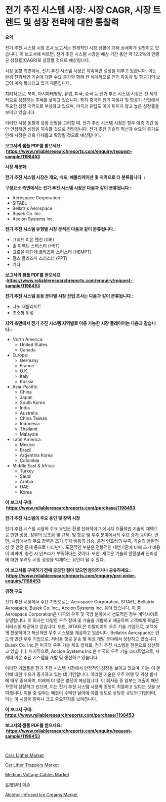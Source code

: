 <p><h1>전기 추진 시스템 시장: 시장 CAGR, 시장 트렌드 및 성장 전략에 대한 통찰력</h1></p><p><strong>요약</strong></p>
<p><p>전기 추진 시스템 시장 조사 보고서는 전체적인 시장 상황에 대해 상세하게 설명하고 있습니다. 이 보고서에 따르면, 전기 추진 시스템 시장은 예상 기간 동안 약 12.2%의 연평균 성장률(CAGR)로 성장할 것으로 예상됩니다.</p><p>시장 동향 측면에서, 전기 추진 시스템 시장은 지속적인 성장을 이루고 있습니다. 이는 환경 친화적인 기술에 대한 수요 증가와 함께 전 세계적으로 전기 자동차 및 항공기의 보급이 계속 확대되고 있기 때문입니다.</p><p>지리적으로, 북미, 아시아태평양, 유럽, 미국, 중국 등 전기 추진 시스템 시장은 전 세계적으로 성장하는 추세를 보이고 있습니다. 특히 중국은 전기 자동차 및 항공기 산업에서 주요한 성장 지역으로 부상하고 있으며, 미국과 유럽도 이에 뒤이지 않고 높은 성장률을 보이고 있습니다.</p><p>이러한 시장 동향과 성장 전망을 고려할 때, 전기 추진 시스템 시장은 향후 예측 기간 동안 안정적인 성장을 지속할 것으로 전망됩니다. 전기 추진 기술의 혁신과 수요의 증가로 인해 시장은 더욱 다채롭고 확장될 것으로 예상됩니다.</p></p>
<p><strong>보고서의 샘플 PDF를 받으세요: &nbsp;<a href="https://www.reliableresearchreports.com/enquiry/request-sample/1198453">https://www.reliableresearchreports.com/enquiry/request-sample/1198453</a></strong></p>
<p><strong>시장 세분화:</strong></p>
<p><strong> 전기 추진 시스템 시장은 개요, 배포, 애플리케이션 및 지역으로 더 분류됩니다. :</strong></p>
<p><strong>구성요소 측면에서는 전기 추진 시스템 시장은 다음과 같이 분류됩니다.:</strong></p>
<p><ul><li>Aerospace Corporation</li><li>SITAEL</li><li>Bellatrix Aerospace</li><li>Busek Co. Inc.</li><li>Accion Systems Inc.</li></ul></p>
<p><strong> 전기 추진 시스템 유형별 시장 분석은 다음과 같이 분류됩니다.:</strong></p>
<p><ul><li>그리드 이온 엔진 (GIE)</li><li>홀 이펙트 스러스터 (HET)</li><li>고효율 다단계 플라즈마 스러스터 (HEMPT)</li><li>펄스 플라즈마 스러스터 (PPT)</li><li>기타</li></ul></p>
<p><strong>보고서의 샘플 PDF를 받으세요 :<a href="https://www.reliableresearchreports.com/enquiry/request-sample/1198453">https://www.reliableresearchreports.com/enquiry/request-sample/1198453</a></strong></p>
<p><strong> 전기 추진 시스템 응용 분야별 시장 산업 조사는 다음과 같이 분류됩니다.:</strong></p>
<p><ul><li>나노 새틀라이트</li><li>초소형 위성</li></ul></p>
<p><strong>지역 측면에서 전기 추진 시스템 지역별로 이용 가능한 시장 플레이어는 다음과 같습니다.:</strong></p>
<p><ul>
    <li>
        North America:
        <ul>
            <li>United States</li>
            <li>Canada</li>
        </ul>
    </li>
    <li>
        Europe:
        <ul>
            <li>Germany</li>
            <li>France</li>
            <li>U.K.</li>
            <li>Italy</li>
            <li>Russia</li>
        </ul>
    </li>
    <li>
        Asia-Pacific:
        <ul>
            <li>China</li>
            <li>Japan</li>
            <li>South Korea</li>
            <li>India</li>
            <li>Australia</li>
            <li>China Taiwan</li>
            <li>Indonesia</li>
            <li>Thailand</li>
            <li>Malaysia</li>
        </ul>
    </li>
    <li>
        Latin America:
        <ul>
            <li>Mexico</li>
            <li>Brazil</li>
            <li>Argentina Korea</li>
            <li>Colombia</li>
        </ul>
    </li>
    <li>
        Middle East & Africa:
        <ul>
            <li>Turkey</li>
            <li>Saudi</li>
            <li>Arabia</li>
            <li>UAE</li>
            <li>Korea</li>
        </ul>
    </li>
    </ul></p>
<p><strong>이 보고서 구매: &nbsp;<a href="https://www.reliableresearchreports.com/purchase/1198453">https://www.reliableresearchreports.com/purchase/1198453</a></strong></p>
<p><strong>전기 추진 시스템의 주요 동인 및 장벽 시장</strong></p>
<p><p>전기 추진 시스템 시장의 주요 요인은 환경 친화적이고 에너지 효율적인 기술의 채택으로 인한 성장, 정부의 보조금 및 규제, 및 항공 및 우주 분야에서의 수요 증가 등이다. 반면, 시장에서의 주요 장벽은 초기 투자 비용의 상승, 충전 인프라의 부족, 기술의 불완전성 및 안전 문제 등으로 나타난다. 도전적인 부분은 전통적인 내연기관에 비해 초기 비용이 비싸며, 충전 시 인프라가 부족하다는 것이다. 또한, 새로운 기술의 안전성과 신뢰성에 대한 우려도 시장 성장을 억제하는 요인이 될 수 있다.</p></p>
<p><strong>이 보고서를 구매하기 전에 궁금한 점이 있으면 문의하거나 공유하세요.: &nbsp;<a href="https://www.reliableresearchreports.com/enquiry/pre-order-enquiry/1198453">https://www.reliableresearchreports.com/enquiry/pre-order-enquiry/1198453</a></strong></p>
<p><strong>경쟁 구도</strong></p>
<p><p>전기 추진 시장에서 주요 기업으로는 Aerospace Corporation, SITAEL, Bellatrix Aerospace, Busek Co. Inc., Accion Systems Inc. 등이 있습니다. 이 중 Aerospace Corporation은 미국의 우주 및 국방 분야에서 선도적인 정부 계약사이로 유명합니다. 이 회사는 다양한 우주 장비 및 기술을 개발하고 제공하며 고객에게 폭넓은 서비스를 제공하고 있습니다. 또한, SITAEL은 이탈리아의 우주 기술 기업으로, 고객에게 전문적이고 혁신적인 우주 시스템을 제공하고 있습니다. Bellatrix Aerospace는 인도의 민간 우주 기업으로, 저비용 항공 운송 및 위성 개발 분야에서 성장하고 있습니다. Busek Co. Inc.은 미국의 우주 기술 제조 업체로, 전기 추진 시스템을 전문으로 생산하고 있습니다. 마지막으로, Accion Systems Inc.은 미국의 우주 기술 스타트업으로, 차세대 이온 추진 시스템을 개발 및 생산하고 있습니다. </p><p>이러한 기업들은 전기 추진 시스템 시장에서 안정적인 성장을 보이고 있으며, 이는 이 분야에 대한 수요가 증가하고 있는 데 기인합니다. 이러한 기술은 우주 여행 및 위성 발사에 매우 중요하며, 미래에 더 많은 발전이 예상됩니다. 이 회사들 중 일부는 매출이 매년 꾸준히 성장하고 있으며, 이는 전기 추진 시스템 시장의 경쟁이 치열하고 있다는 것을 보여줍니다. 이들 중 일부는 매출이 수백만 달러에 이를 정도로 상당한 규모의 기업이며, 이는 이 시장이 얼마나 크고 중요한지를 보여줍니다.</p></p>
<p><strong>이 보고서 구매: &nbsp; <a href="https://www.reliableresearchreports.com/purchase/1198453">https://www.reliableresearchreports.com/purchase/1198453</a></strong></p>
<p><strong>보고서의 샘플 PDF를 받으세요: &nbsp;<a href="https://www.reliableresearchreports.com/enquiry/request-sample/1198453">https://www.reliableresearchreports.com/enquiry/request-sample/1198453</a></strong><strong></strong></p>
<p>&nbsp;</p>
<p><p><a href="https://github.com/ChiragRP21/Market-Research-Report-List-3/blob/main/cars-lights-market.md">Cars Lights Market</a></p><p><a href="https://funky-papaya-cf4.notion.site/Global-Cat-Litter-Trappers-Market-by-Types-Applications-and-Major-Players-with-Regional-Growth-Ra-0f5c2932740f4053a754647f9feb062a">Cat Litter Trappers Market</a></p><p><a href="https://view.publitas.com/reportprime-1/medium-voltage-cables-market-size-and-growth-market-segmentation-regional-and-country-breakdowns-and-market-trends-for-period-from-2023-2030/">Medium Voltage Cables Market</a></p><p><a href="https://github.com/bvubpqd5241630/Market-Research-Report-List-1/blob/main/2468530188024.md">트레일러 액슬</a></p><p><a href="https://confirmed-shield-e13.notion.site/Alcohol-Infused-Ice-Creams-Market-Size-and-Examines-its-Market-Scope-with-a-Primary-Focus-on-Growt-cde19e8f0fa144ed97f89fe3e52a52d4">Alcohol-Infused Ice Creams Market</a></p></p>